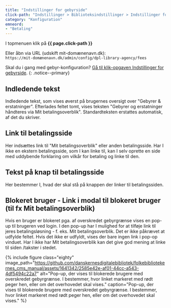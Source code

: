 ```yaml
---
title: "Indstillinger for gebyrside"
click-path: "Indstillinger > Biblioteksindstillinger > Indstillinger for gebyrside"
category: "Konfiguration"
emneord: 
- "Betaling"
---
```

I topmenuen klik på **{{ page.click-path }}**

Eller åbn via URL (udskift mit-domænenavn.dk):\
`https://mit-domænenavn.dk/admin/config/dpl-library-agency/fees`

Skal du i gang med gebyr-konfiguration? [Gå til klik-opgaven Indstillinger for gebyrside](https://danskernesdigitalebibliotek.github.io/folkebibliotekernes_cms_manual/main/startopsaetning/indstillinger-for-gebyrside/).
{: .notice--primary}

## Indledende tekst
Indledende tekst, som vises øverst på brugernes oversigt over "Gebyrer & erstatninger". Efterlades feltet tomt, vises teksten "Gebyrer og erstatninger håndteres via Mit betalingsoverblik". Standardteksten erstattes automatisk, af det du skriver.

## Link til betalingsside
Her indsættes link til "Mit betalingsoverblik" eller anden betalingsside. Har I ikke en ekstern betalingsside, som I kan linke til, kan I selv oprette en side med uddybende forklaring om vilkår for betaling og linke til den.

## Tekst på knap til betalingsside
Her bestemmer I, hvad der skal stå på knappen der linker til betalingssiden.

## Blokeret bruger -  Link i modal til blokeret bruger (til fx Mit betalingsoverblik)
Hvis en bruger er blokeret pga. af overskredet gebyrgrænse vises en pop-up til brugeren ved login. I den pop-up har I mulighed for at tilføje link til jeres betalingsløsning - f. eks. Mit betalingsoverblik. Det er ikke påkrævet at udfylde feltet. Hvis det ikke er udfyldt, vises der bare ingen link i pop-op vinduet. Har I ikke har Mit betalingsoverblik kan det give god mening at linke til siden /takster i stedet.

{% include figure class="eighty" image_path="https://github.com/danskernesdigitalebibliotek/folkebibliotekernes_cms_manual/assets/1641342/2585e42e-af01-44cc-a543-4df5494c22a7" alt="Pop-up, der vises til blokerede brugere med overskredet gebyrgrænse. I bestemmer, hvor linket markeret med rødt peger hen, eller om det overhovedet skal vises." caption="Pop-up, der vises til blokerede brugere med overskredet gebyrgrænse. I bestemmer, hvor linket markeret med rødt peger hen, eller om det overhovedet skal vises." %} 


